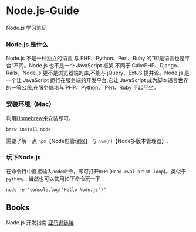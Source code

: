 # Node.js-Guide
Node.js 学习笔记

### Node.js 是什么
Node.js 不是一种独立的语言,与 PHP、Python、Perl、Ruby 的“即是语言也是平台”不同。Node.js 也不是一个 JavaScript 框架,不同于 CakePHP、Django、Rails。Node.js 更不是浏览器端的库,不能与 jQuery、ExtJS  提并论。Node.js 是一个让 JavaScript 运行在服务端的开发平台,它让 JavaScript 成为脚本语言世界的一等公民,在服务端堪与 PHP、Python、 Perl、Ruby 平起平坐。

### 安装环境（Mac）
利用[Homebrew]()来安装即可。
```
brew install node
```
需要了解一点 `npm`【Node包管理器】 与 `nvm`(`n`)【Node多版本管理器】.

### 玩下Node.js
在命令行中直接输入`node`命令，即可打开`REPL`(`Read-eval-print loop`)。类似于 `python`。
当然也可以使用如下命令玩一下：
```
node -e "console.log('Hello Node.js')"
```

## Books  
Node.js 开发指南 [亚马逊链接](http://www.amazon.cn/Node-%E9%83%AD%E5%AE%B6%E5%AE%9D/dp/B00ALPRM3W/ref=sr_1_14?ie=UTF8&qid=1456324247&sr=8-14&keywords=node.js)

